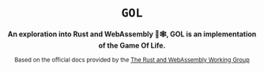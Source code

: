 <div align="center">

  <h1><code>GOL</code></h1>

  <strong>
    An exploration into Rust and WebAssembly 🦀🕸,
    GOL is an implementation of the Game Of Life.
  </strong>

  <sub>Based on the official docs provided by the <a href="https://rustwasm.github.io/">The Rust and WebAssembly Working Group</a></sub>
</div>

